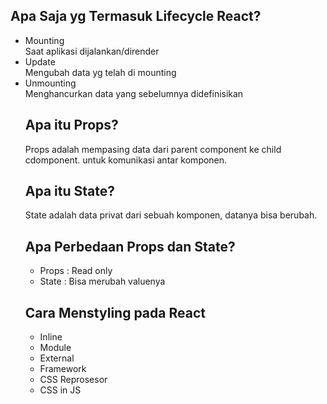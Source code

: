 <h2> Apa Saja yg Termasuk Lifecycle React? </h2>
<ul>
<li> Mounting </li>
Saat aplikasi dijalankan/dirender
<li> Update </li>
Mengubah data yg telah di mounting
<li> Unmounting </li>
Menghancurkan data yang sebelumnya didefinisikan
<h2> Apa itu Props? </h2>
Props adalah mempasing data dari parent component ke child cdomponent. untuk komunikasi antar komponen.
<h2> Apa itu State? </h2>
State adalah data privat dari sebuah komponen, datanya bisa berubah.
<h2> Apa Perbedaan Props dan State? </h2>
<ul>
<li> Props : Read only </li>
<li> State : Bisa merubah valuenya </li>
</ul>
<h2> Cara Menstyling pada React </h2>
<ul>
<li> Inline </li>
<li> Module </li>
<li> External </li>
<li> Framework </li>
<li> CSS Reprosesor </li>
<li> CSS in JS </li>